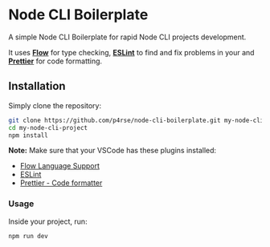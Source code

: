 # Node CLI Boilerplate

A simple Node CLI Boilerplate for rapid Node CLI projects development.

It uses **[Flow](https://flow.org/)** for type checking, **[ESLint](https://eslint.org/)** to find and fix problems in your and **[Prettier](https://prettier.io/)** for code formatting.

## Installation

Simply clone the repository:

```bash
git clone https://github.com/p4rse/node-cli-boilerplate.git my-node-cli-project
cd my-node-cli-project
npm install
```

**Note:** Make sure that your VSCode has these plugins installed:

-   [Flow Language Support](https://marketplace.visualstudio.com/items?itemName=flowtype.flow-for-vscode)
-   [ESLint](https://marketplace.visualstudio.com/items?itemName=dbaeumer.vscode-eslint)
-   [Prettier - Code formatter](https://marketplace.visualstudio.com/items?itemName=esbenp.prettier-vscode)

### Usage

Inside your project, run:

```bash
npm run dev
```
